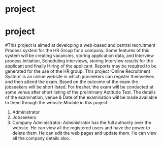 # project
# project
#This project is aimed at developing a web-based and central recruitment Process system for the HR Group for a company. Some features of this system will be creating vacancies, storing application data, and Interview process initiation, Scheduling interviews, storing Interview results for the applicant and finally Hiring of the applicant. Reports may be required to be generated for the use of the HR group.
This project ‘Online Recruitment System’ is an online website in which jobseekers can register themselves and then attend the exam. Based on the outcome of the exam the jobseekers will be short listed. For fresher, the exam will be conducted at some venue after short listing of the preliminary Aptitude Test. 
The details of the examination, venue & Date of the examination will be made available to them through the website.Module in this project:
1. Administrator
2. Jobseekers
3. Company
Administrator: Administrator has the full authority over the website. He can view all the registered users and have the power to delete them. He can edit the web pages and update them. He can view all the company details also.
